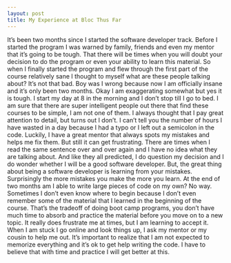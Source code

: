 ```yaml
---
layout: post
title: My Experience at Bloc Thus Far
---
```


It’s been two months since I started the software developer track. Before I started the program I was warned by family, friends and even my mentor that it’s going to be tough. That there will be times when you will doubt your decision to do the program or even your ability to learn this material. So when I finally started the program and flew through the first part of the course relatively sane I thought to myself what are these people talking about? It’s not that bad. Boy was I wrong because now I am officially insane and it’s only been two months. Okay I am exaggerating somewhat but yes it is tough. I start my day at 8 in the morning and I don’t stop till I go to bed. I am sure that there are super intelligent people out there that find these courses to be simple, I am not one of them.  I always thought that I pay great attention to detail, but turns out I don’t. I can’t tell you the number of hours I have wasted in a day because I had a typo or I left out a semicolon in the code. Luckily, I have a great mentor that always spots my mistakes and helps me fix them. But still it can get frustrating. There are times when I read the same sentence over and over again and I have no idea what they are talking about. And like they all predicted, I do question my decision and I do wonder whether I will be a good software developer. But, the great thing about being a software developer is learning from your mistakes. Surprisingly the more mistakes you make the more you learn. At the end of two months am I able to write large pieces of code on my own? No way. Sometimes I don’t even know where to begin because I don’t even remember some of the material that I learned in the beginning of the course. That’s the tradeoff of doing boot camp programs, you don’t have much time to absorb and practice the material before you move on to a new topic. It really does frustrate me at times, but I am learning to accept it.  When I am stuck I go online and look things up, I ask my mentor or my cousin to help me out. It’s important to realize that I am not expected to memorize everything and it’s ok to get help writing the code.  I have to believe that with time and practice I will get better at this. 